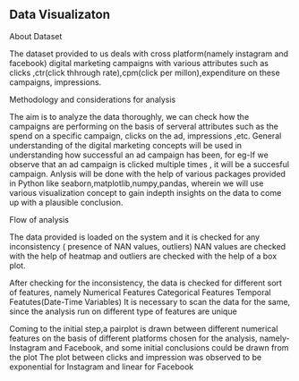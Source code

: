 ## Data Visualizaton

About Dataset

The dataset provided to us deals with cross platform(namely instagram and facebook) digital marketing campaigns with various attributes such as clicks ,ctr(click thhrough rate),cpm(click per millon),expenditure on these campaigns, impressions.

Methodology and considerations for analysis

The aim is to analyze the data thoroughly, we can check how the campaigns are performing on the basis of serveral attributes such as the spend on a specific campaign, clicks on the ad, impressions ,etc. General understanding of the digital marketing concepts will be used in understanding how successful an ad campaign has been, for eg-If we observe that an ad campaign is clicked multiple times , it will be a succesful campaign.
Anlysis will be done with the help of various packages provided in Python like seaborn,matplotlib,numpy,pandas, wherein we will use various visualization concept to gain indepth insights on the data to come up with a plausible conclusion.

Flow of analysis

The data provided is loaded on the system and it is checked for any inconsistency ( presence of NAN values, outliers)
NAN values are checked with the help of heatmap and outliers are checked with the help of a box plot.

After checking for the inconsistency, the data is checked for different sort of features, namely
Numerical Features
Categorical Features
Temporal Featutes(Date-Time Variables)
It is necessary to scan the data for the same, since the analysis run on different type of features are unique

Coming to the initial step,a pairplot is drawn between different numerical features on the basis of different platforms chosen for the analysis, namely-Instagram and Facebook, and some initial conclusions could be drawn from the plot
The plot between clicks and impression was observed to be exponential for Instagram and linear for Facebook



